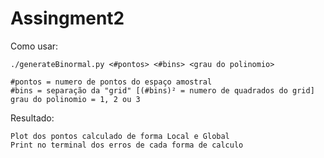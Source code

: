 # Assingment2

Como usar:
    
    ./generateBinormal.py <#pontos> <#bins> <grau do polinomio>

    #pontos = numero de pontos do espaço amostral
    #bins = separação da "grid" [(#bins)² = numero de quadrados do grid]
    grau do polinomio = 1, 2 ou 3

Resultado:
    
    Plot dos pontos calculado de forma Local e Global
    Print no terminal dos erros de cada forma de calculo

